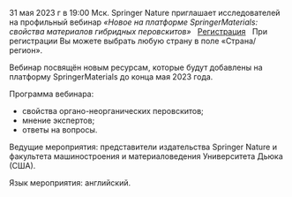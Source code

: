 31 мая 2023 г в 19:00 Мск. Springer Nature приглашает исследователей на профильный вебинар
_«Новое на платформе SpringerMaterials: свойства материалов гибридных перовскитов»_   [Регистрация](https://register.gotowebinar.com/register/8295987185226550869?source=SN.com+landing+page)   При регистрации Вы можете выбрать любую страну в поле «Страна/регион».

Вебинар посвящён новым ресурсам, которые будут добавлены на платформу SpringerMaterials до конца мая 2023 года.

Программа вебинара:
*   свойства органо-неорганических перовскитов;
*   мнение экспертов;
*   ответы на вопросы.

Ведущие мероприятия: представители издательства Springer Nature и факультета машиностроения и материаловедения Университета Дьюка (США).

Язык мероприятия: английский.
